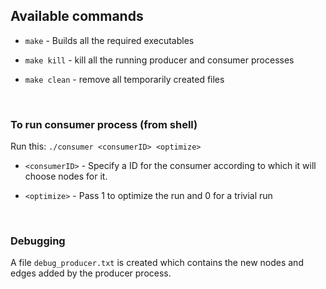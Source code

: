 ## Available commands

- `make` - Builds all the required executables

- `make kill` - kill all the running producer and consumer processes

- `make clean` - remove all temporarily created files

<br/>

### To run consumer process (from shell)

Run this: `./consumer <consumerID> <optimize>`

- `<consumerID>` - Specify a ID for the consumer according to which it will choose nodes for it.

- `<optimize>` - Pass 1 to optimize the run and 0 for a trivial run

<br/>

### Debugging

A file `debug_producer.txt` is created which contains the new nodes and edges added by the producer process.
